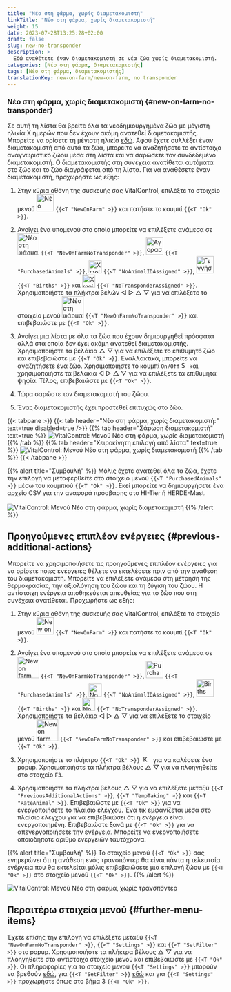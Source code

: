 ```yaml
---
title: "Νέο στη φάρμα, χωρίς διαμετακομιστή"
linkTitle: "Νέο στη φάρμα, χωρίς διαμετακομιστή"
weight: 15
date: 2023-07-28T13:25:28+02:00
draft: false
slug: new-no-transponder
description: >
  Εδώ αναθέτετε έναν διαμετακομιστή σε νέα ζώα χωρίς διαμετακομιστή.
categories: [Νέο στη φάρμα, διαμετακομιστής]
tags: [Νέο στη φάρμα, διαμετακομιστής]
translationKey: new-on-farm/new-on-farm, no transponder
---
```

### Νέο στη φάρμα, χωρίς διαμετακομιστή {#new-on-farm-no-transponder}

Σε αυτή τη λίστα θα βρείτε όλα τα νεοδημιουργημένα ζώα με μέγιστη ηλικία X ημερών που δεν έχουν ακόμη ανατεθεί διαμετακομιστής. Μπορείτε να ορίσετε τη μέγιστη ηλικία [εδώ](/el/docs/settings/animal-registration/#set-default-values). Αφού έχετε συλλέξει έναν διαμετακομιστή από αυτά τα ζώα, μπορείτε να αναζητήσετε το αντίστοιχο αναγνωριστικό ζώου μέσα στη λίστα και να σαρώσετε τον συνδεδεμένο διαμετακομιστή. Ο διαμετακομιστής στη συνέχεια ανατίθεται αυτόματα στο ζώο και το ζώο διαγράφεται από τη λίστα. Για να αναθέσετε έναν διαμετακομιστή, προχωρήστε ως εξής:

1. Στην κύρια οθόνη της συσκευής σας VitalControl, επιλέξτε το στοιχείο μενού <img src="/icons/main/new-on-farm.svg" width="40" align="bottom" alt="Νέο στη φάρμα" /> `{{<T "NewOnFarm" >}}` και πατήστε το κουμπί `{{<T "Ok" >}}`.

2. Ανοίγει ένα υπομενού στο οποίο μπορείτε να επιλέξετε ανάμεσα σε <img src="/icons/registration/new-on-farm-no-transponder.svg" width="50" align="bottom" alt="Νέο στη φάρμα, χωρίς διαμετακομιστή" /> `{{<T "NewOnFarmNoTransponder" >}}`, <img src="/icons/main/new-on-farm.svg" width="40" align="bottom" alt="Αγορασμένα ζώα" /> `{{<T "PurchasedAnimals" >}}`, <img src="/icons/registration/no-eartag-number.svg" width="30" align="bottom" alt="Χωρίς εθνικό αναγνωριστικό ζώου" /> `{{<T "NoAnimalIDAssigned" >}}`, <img src="/icons/main/births.svg" width="40" align="bottom" alt="Γεννήσεις" /> `{{<T "Births" >}}` και <img src="/icons/registration/no-transponder.svg" width="30" align="bottom" alt="Χωρίς διαμετακομιστή" /> `{{<T "NoTransponderAssigned" >}}`. Χρησιμοποιήστε τα πλήκτρα βελών ◁ ▷ △ ▽ για να επιλέξετε το στοιχείο μενού <img src="/icons/registration/new-on-farm-no-transponder.svg" width="50" align="bottom" alt="Νέο στη φάρμα, χωρίς διαμετακομιστή" /> `{{<T "NewOnFarmNoTransponder" >}}` και επιβεβαιώστε με `{{<T "Ok" >}}`.

3. Ανοίγει μια λίστα με όλα τα ζώα που έχουν δημιουργηθεί πρόσφατα αλλά στα οποία δεν έχει ακόμη ανατεθεί διαμετακομιστής. Χρησιμοποιήστε τα βελάκια △ ▽ για να επιλέξετε το επιθυμητό ζώο και επιβεβαιώστε με `{{<T "Ok" >}}`. Εναλλακτικά, μπορείτε να αναζητήσετε ένα ζώο. Χρησιμοποιήστε το κουμπί `On/Off` <img src="/icons/footer/search.svg" width="15" align="bottom" alt="Search" /> και χρησιμοποιήστε τα βελάκια ◁ ▷ △ ▽ για να επιλέξετε τα επιθυμητά ψηφία. Τέλος, επιβεβαιώστε με `{{<T "Ok" >}}`.

4. Τώρα σαρώστε τον διαμετακομιστή του ζώου.

5. Ένας διαμετακομιστής έχει προστεθεί επιτυχώς στο ζώο.

{{< tabpane >}}
{{< tab header="Νέο στη φάρμα, χωρίς διαμετακομιστή:" text=true disabled=true />}}
{{% tab header="Σάρωση διαμετακομιστή" text=true %}}
![VitalControl: Μενού Νέο στη φάρμα, χωρίς διαμετακομιστή](../images/notransponder-scan.png "Νέο στη φάρμα, χωρίς διαμετακομιστή")
{{% /tab %}}
{{% tab header="Χειροκίνητη επιλογή από λίστα" text=true %}}
![VitalControl: Μενού Νέο στη φάρμα, χωρίς διαμετακομιστή](../images/notransponder.png "Νέο στη φάρμα, χωρίς διαμετακομιστή")
{{% /tab %}}
{{< /tabpane >}}

{{% alert title="Συμβουλή" %}}
Μόλις έχετε ανατεθεί όλα τα ζώα, έχετε την επιλογή να μεταφερθείτε στο στοιχείο μενού `{{<T "PurchasedAnimals" >}}` μέσω του κουμπιού `{{<T "Ok" >}}`. Εκεί μπορείτε να δημιουργήσετε ένα αρχείο CSV για την αναφορά πρόσβασης στο HI-Tier ή HERDE-Mast. <br/>
<br/>
![VitalControl: Μενού Νέο στη φάρμα, χωρίς διαμετακομιστή](../images/redirect.png "Ανακατεύθυνση")
{{% /alert %}}

## Προηγούμενες επιπλέον ενέργειες {#previous-additional-actions}

Μπορείτε να χρησιμοποιήσετε τις προηγούμενες επιπλέον ενέργειες για να ορίσετε ποιες ενέργειες θέλετε να εκτελέσετε πριν από την ανάθεση του διαμετακομιστή. Μπορείτε να επιλέξετε ανάμεσα στη μέτρηση της θερμοκρασίας, την αξιολόγηση του ζώου και τη ζύγιση του ζώου. Η αντίστοιχη ενέργεια αποθηκεύεται απευθείας για το ζώο που στη συνέχεια ανατίθεται. Προχωρήστε ως εξής:

1. Στην κύρια οθόνη της συσκευής σας VitalControl, επιλέξτε το στοιχείο μενού <img src="/icons/main/new-on-farm.svg" width="40" align="bottom" alt="New on farm" /> `{{<T "NewOnFarm" >}}` και πατήστε το κουμπί `{{<T "Ok" >}}`.

2. Ανοίγει ένα υπομενού στο οποίο μπορείτε να επιλέξετε ανάμεσα σε <img src="/icons/registration/new-on-farm-no-transponder.svg" width="50" align="bottom" alt="New on farm, no transponder" /> `{{<T "NewOnFarmNoTransponder" >}}`, <img src="/icons/main/new-on-farm.svg" width="40" align="bottom" alt="Purchased animals" /> `{{<T "PurchasedAnimals" >}}`, <img src="/icons/registration/no-eartag-number.svg" width="30" align="bottom" alt="No national animal ID" /> `{{<T "NoAnimalIDAssigned" >}}`, <img src="/icons/main/births.svg" width="40" align="bottom" alt="Births" /> `{{<T "Births" >}}` και <img src="/icons/registration/no-transponder.svg" width="30" align="bottom" alt="No transponder assigned" /> `{{<T "NoTransponderAssigned" >}}`. Χρησιμοποιήστε τα βελάκια ◁ ▷ △ ▽ για να επιλέξετε το στοιχείο μενού <img src="/icons/registration/new-on-farm-no-transponder.svg" width="50" align="bottom" alt="New on farm, no transponder" /> `{{<T "NewOnFarmNoTransponder" >}}` και επιβεβαιώστε με `{{<T "Ok" >}}`.

3. Χρησιμοποιήστε το πλήκτρο `{{<T "Ok" >}}` &nbsp;<img src="/icons/footer/open-popup.svg" width="15" align="bottom" alt="Κλήση Popup" />&nbsp; για να καλέσετε ένα popup. Χρησιμοποιήστε τα πλήκτρα βέλους △ ▽ για να πλοηγηθείτε στο στοιχείο `F3`.

4. Χρησιμοποιήστε τα πλήκτρα βέλους △ ▽ για να επιλέξετε μεταξύ `{{<T "PreviousAdditionalActions" >}}`, `{{<T "TempTaking" >}}` και `{{<T "RateAnimal" >}}`. Επιβεβαιώστε με `{{<T "Ok" >}}` για να ενεργοποιήσετε το πλαίσιο ελέγχου. Ένα τικ εμφανίζεται μέσα στο πλαίσιο ελέγχου για να επιβεβαιώσει ότι η ενέργεια είναι ενεργοποιημένη. Επιβεβαιώστε ξανά με `{{<T "Ok" >}}` για να απενεργοποιήσετε την ενέργεια. Μπορείτε να ενεργοποιήσετε οποιοδήποτε αριθμό ενεργειών ταυτόχρονα.

{{% alert title="Συμβουλή" %}}
Το στοιχείο μενού `{{<T "Ok" >}}` σας ενημερώνει ότι η ανάθεση ενός τρανσπόντερ θα είναι πάντα η τελευταία ενέργεια που θα εκτελείται μόλις επιβεβαιώσετε μια επιλογή ζώου με `{{<T "Ok" >}}` στο στοιχείο μενού `{{<T "Ok" >}}`.
{{% /alert %}}

![VitalControl: Μενού Νέο στη φάρμα, χωρίς τρανσπόντερ](../images/actions.png "Επιπλέον ενέργειες")

 ## Περαιτέρω στοιχεία μενού {#further-menu-items}

Έχετε επίσης την επιλογή να επιλέξετε μεταξύ `{{<T "NewOnFarmNoTransponder" >}}`, `{{<T "Settings" >}}` και `{{<T "SetFilter" >}}` στο popup. Χρησιμοποιήστε τα πλήκτρα βέλους △ ▽ για να πλοηγηθείτε στο αντίστοιχο στοιχείο μενού και επιβεβαιώστε με `{{<T "Ok" >}}`. Οι πληροφορίες για το στοιχείο μενού `{{<T "Settings" >}}` μπορούν να βρεθούν [εδώ](/el/docs/settings/animal-registration/#set-default-values), για `{{<T "SetFilter" >}}` [εδώ](/el/docs/filter/) και για `{{<T "Settings" >}}` προχωρήστε όπως στο βήμα 3 `{{<T "Ok" >}}`.
